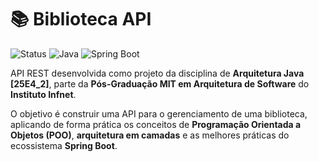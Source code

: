 # 📚 Biblioteca API

![Status](https://img.shields.io/badge/status-em%20andamento-orange)
![Java](https://img.shields.io/badge/Java-21%2B-red)
![Spring Boot](https://img.shields.io/badge/Spring_Boot-3.5.6-green)

API REST desenvolvida como projeto da disciplina de **Arquitetura Java [25E4_2]**, parte da **Pós-Graduação MIT em Arquitetura de Software** do **Instituto Infnet**.

O objetivo é construir uma API para o gerenciamento de uma biblioteca, aplicando de forma prática os conceitos de **Programação Orientada a Objetos (POO)**, **arquitetura em camadas** e as melhores práticas do ecossistema **Spring Boot**.
